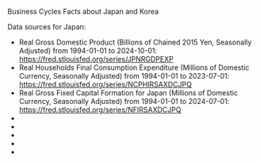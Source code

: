 Business Cycles Facts about Japan and Korea


Data sources for Japan:
- Real Gross Domestic Product (Billions of Chained 2015 Yen, Seasonally Adjusted) from 1994-01-01 to 2024-10-01: https://fred.stlouisfed.org/series/JPNRGDPEXP
- Real Households Final Consumption Expenditure (Millions of Domestic Currency, Seasonally Adjusted) from 1994-01-01 to 2023-07-01: https://fred.stlouisfed.org/series/NCPHIRSAXDCJPQ
- Real Gross Fixed Capital Formation for Japan (Millions of Domestic Currency, Seasonally Adjusted) from 1994-01-01 to 2024-07-01: https://fred.stlouisfed.org/series/NFIRSAXDCJPQ
- 
-
-
-
-
